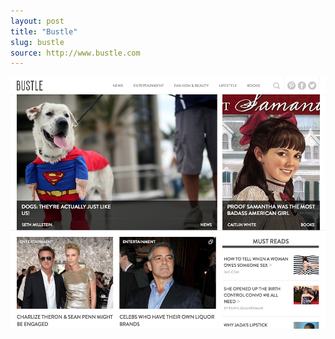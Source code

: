 ```yaml
---
layout: post
title: "Bustle"
slug: bustle
source: http://www.bustle.com
---
```


<img src="/screenshots/bustle.png">
